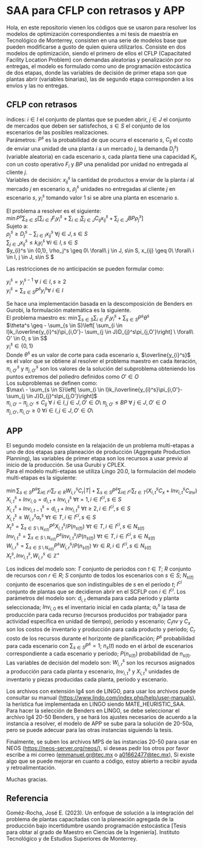 # SAA para CFLP con retrasos y APP
Hola, en este repositorio vienen los códigos que se usaron para resolver los modelos 
de optimización correspondientes a mi tesis de maestría en Tecnológico de Monterrey,
consisten en una serie de modelos base que pueden modificarse a gusto de quien 
quiera utilizarlos.
Consiste en dos modelos de optimización, siendo el primero de ellos el CFLP (Capacitated
Facility Location Problem) con demandas aleatorias y penalización por no entregas, el
modelo es formulado como uno de programación estocástica de dos etapas, donde las 
variables de decisión de primer etapa son que plantas abrir (variables binarias), las 
de segundo etapa corresponden a los envíos y las no entregas.

## CFLP con retrasos
índices:  $i \in I$ el conjunto de plantas que se pueden abrir, $j \in J$ el conjunto de mercados que deben ser satisfechos, $s \in S$ el conjunto de los escenarios de las posibles realizaciones.\
 Parámetros: $P^s$ es la probabilidad de que ocurra el escenario $s$, $C_{ij}$ el costo de enviar una unidad de una planta $i$ a un mercado $j$, la demanda $D_{j}^s)$  (variable aleatoria) en cada escenario $s$, cada planta tiene una capacidad $K_i$, con un costo operativo $F_i$ y $BP$ una penalidad por unidad no entregada al cliente $j$.\
Variables de decisión: $x_{ij}^s$ la cantidad de productos a enviar de la planta $i$ al mercado $j$ en escenario $s$, $\rho_j^s$ unidades no entregadas al cliente $j$ en escenario $s$, $y_{i}^s$ tomando valor 1 si se abre una planta en escenario $s$.


El problema a resolver es el siguiente:\
$\min P^s\sum_{s \in S}\left[ \sum_{i \in I}F_iy_{i}^s + \sum_{i \in  I}\sum_{j \in J}C_{ij}x_{ij}^s+ \sum_{j \in J}BP\rho_j^s\right]$\
Sujeto a:\
$\rho_j^s \geq D_{j}^s- \sum_{i \in I}x_{ij}^s \ \forall j \in J, s\in S$\
$\sum_{j \in J}x_{ij}^s\leq k_iy_{i}^s \ \forall i \in I, s\in S$\
$y_{i}^s \in \{0,1\}, \rho_j^s \geq 0\ \forall\  j \in J, s\in S, x_{ij} \geq 0\ \forall\ i \in I, j \in J, s\in S $

Las restricciones de no anticipación se pueden formular como:

$y_{i}^s = y_{i}^{s-1}\ ∀\ i \in I, s \geq 2$\
$y_{i}^s = \sum_{s \in S}P^sy_{i}^s ∀\ i \in I$

Se hace una implementación basada en la descomposición de Benders en Gurobi, la formulación matemática es la siguiente.\
El problema maestro es:
$\min \sum_{s \in S}\sum_{i \in I}F_iy_{i}^s+\sum_{s \in S}P^s\theta^s$\
$\theta^s \geq - \sum_{s \in  S}\left[ \sum_{i \in I}k_i\overline{y_{i}^s}\pi_{i,O'}- \sum_{j \in J}D_{j}^s\pi_{j,O'}\right] \ \forall\ O' \in O, s \in S$\
$y_{i}^s \in \{0,1\}$\
Donde $\theta^s$ es un valor de corte para cada escenario $s$, $\overline{y_{i}^s}$ es el valor que se obtiene al resolver el problema maestro en cada iteración, $\pi_{i,O'}^s$ y $\pi_{j,O'}^s$ son los valores de la solución del subproblema obteniendo los puntos extremos del poliedro definidos como $O' \in O$\
Los subproblemas se definen como:\
    $\max\ - \sum_{s \in  S}\left[ \sum_{i \in I}k_i\overline{y_{i}^s}\pi_{i,O'}- \sum_{j \in J}D_{j}^s\pi_{j,O'}\right]$\
    $\pi_{i,O'}-\pi_{j,O'} \leq C_{ij} \ \forall\ i \in I, j \in J, O' \in O$\ 
    $\pi_{j,O'} \leq BP \ \forall\ j \in J, O' \in O$\
    $\pi_{j,O'}, \pi_{i,O'} \geq 0 \ \forall i \in I, j \in J, O' \in O$\ 


## APP
El segundo modelo consiste en la relajación de un problema multi-etapas a uno de dos
etapas para planeación de producción (Aggregate Production Planning), las variables de primer etapa son los recursos a
usar previo al inicio de la producción.
Se usa Gurubi y CPLEX.\
Para el modelo multi-etapas se utiliza Lingo 20.0, la formulación del modelo multi-etapas es la siguiente:

$\min \sum_{s \in S}P^s\sum_{i \in \ I^{ci}}\sum_{r \in R}W_{i,r}^sC_r |T|+\sum_{s \in S}P^s\sum_{i \in \ I^{ci}}\sum_{t \in T}(X_{i,t}^sC_x+Inv_{i,t}^sC_{Inv})$\
$X_{i,t}^s+Inv_{i,0}=d_{i,t}+Inv_{i,t}^s \ \forall t = 1, i \in I^{ci}, s\in S$\
$X_{i,t}^s+Inv_{i,t-1}^s=d_{i,t}+Inv_{i,t}^s \ \forall t \geq 2, i \in I^{ci}, s\in S$\
$X_{i,t}^{s}\le W_{i,r}^s\alpha_r^{s} \ \forall t \in T, i \in I^{ci},  s\in S$\
$X_{t}^{s} = \sum_{s \in S \setminus N_{s(t)}}P^sX_{i,t}^s/P(n_{s(t)})  \ \forall t \in T, i \in  I^{ci}, s\in N_{s(t)}$\
$Inv_{i,t}^s = \sum_{s \in S \setminus N_{s(t)}}P^sInv_{i,t}^s/P(n_{s(t)})  \ \forall t \in T, i \in  I^{ci}, s\in N_{s(t)}$\
$W_{i,r}^s = \sum_{s \in S \setminus N_{s(t)}}P^sW_{i,r}^s/P(n_{s(t)})  \ \forall r \in R, i \in  I^{ci}, s\in N_{s(t)}$\
$X_{t}^{s}, Inv_{i,t}^s, W_{i,r}^s \in \mathbb{Z}^+$

Los índices del modelo son: $T$ conjunto de periodos con $t∈T$; $R$ conjunto de recursos con $r∈R$; $S$ conjunto de todos los escenarios con $s∈S$; $N_{s(t)}$  conjunto de escenarios que son indistinguibles de $s$ en el período $t$; $I^{ci}$ conjunto de plantas que se decidieron abrir en el SCFLP con $i ∈I^{ci}$.
Los parámetros del modelo son: $d_{i,t}$ demanda para cada periodo y planta seleccionada; $Inv_{i,0}$ es el inventario inicial en cada planta; $α_r^s$ la tasa de producción para cada recurso (recursos producidos por trabajador para actividad específica en unidad de tiempo), período y escenario; $C_Inv$ y $C_x$  son los costos de inventario y producción para cada producto y periodo; $C_r$ costo de los recursos durante el horizonte de planificación; $P^s$ probabilidad para cada escenario con $∑_{s∈S}P^s =1$; $n_s(t)$  nodo en el árbol de escenarios correspondiente a cada escenario y período; $P(n_{s(t)})$ probabilidad de $n_{s(t)}$.
Las variables de decisión del modelo son: $W_{i,r}^s$ son los recursos asignados a producción para cada planta y escenario, $Inv_{i,t}^s$ y $X_{i,t}^s$ unidades de inventario y piezas producidas cada planta, período y escenario.

Los archivos con extensión lg4 son de LINGO, para usar los archivos puede consultar su manual (https://www.lindo.com/index.php/help/user-manuals), la herística fue implementada en LINGO siendo MATE_HEURISTIC_SAA. Para hacer la selección de Benders en LINGO, se debe seleccionar el archivo lg4 20-50 Benders, y se hará los ajustes necesarios de acuerdo a la instancia a resolver, el modelo de APP se sube para la solución de 20-50a, pero se puede adecuar para las otras instancias siguiendo la tesis.

Finalmente, se suben los archivos MPS de las instancias 20-50 para usar en NEOS (https://neos-server.org/neos/), si deseas pedir los otros por favor escribe a mi correo (emmanuel.gr@tec.mx o a01662477@tec.mx), Si existe algo que se puede mejorar en cuanto a código, estoy abierto a recibir ayuda y retroalimentación.

Muchas gracias.
## Referencia
Goméz-Rocha, José E. (2023). Un enfoque de solución a la integración del problema de plantas capacitadas con la planeación agregada de la producción bajo incertidumbre usando programación estocástica [Tesis para obtar al grado de Maestro en Ciencias de la Ingeniería]. Instituto Tecnológico y de Estudios Superiores de Monterrey.
